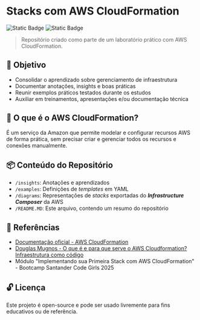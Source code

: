 # Stacks com AWS CloudFormation
![Static Badge](https://img.shields.io/badge/SANTANDER%20CODE%20GIRLS%202025-db467d)
![Static Badge](https://img.shields.io/badge/AWS-8a2be2)


> Repositório criado como parte de um laboratório prático com AWS CloudFormation.

## 🎯 Objetivo 
- Consolidar o aprendizado sobre gerenciamento de infraestrutura
- Documentar anotações, insights e boas práticas
- Reunir exemplos práticos testados durante os estudos
- Auxiliar em treinamentos, apresentações e/ou documentação técnica

## 📌 O que é o AWS CloudFormation?
É um serviço da Amazon que permite modelar e configurar recursos AWS de forma prática, sem precisar criar e gerenciar todos os recursos e conexões manualmente.

## 📦 Conteúdo do Repositório
- `/insights`: Anotações e aprendizados
- `/examples`: Definições de *templates* em YAML
- `/diagrams`: Representações de *stacks* exportadas do ***Infrastructure Composer*** da AWS 
- `/README.MD`: Este arquivo, contendo um resumo do repositório

## 🔗 Referências
- [Documentação oficial - AWS CloudFormation](https://docs.aws.amazon.com/cloudformation/)
- [Douglas Mugnos - O que é e para que serve o AWS Cloudformation? Infraestrutura como código](https://www.youtube.com/watch?v=jxNpRLLrDFg)
- Módulo "Implementando sua Primeira Stack com AWS CloudFormation" - Bootcamp Santander Code Girls 2025

## 🔓 Licença
Este projeto é open-source e pode ser usado livremente para fins educativos ou de referência.
